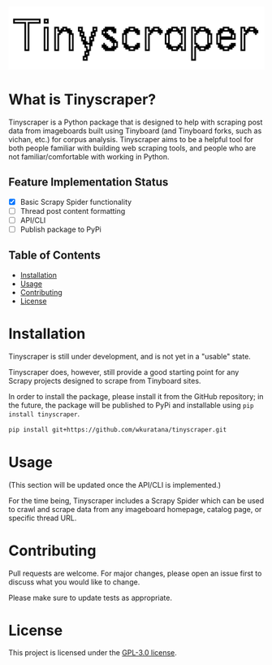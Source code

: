 ![Tinyscraper logo](/assets/Tinyscraper_logo.png)

# What is Tinyscraper?

Tinyscraper is a Python package that is designed to help with scraping post data from imageboards built using Tinyboard (and Tinyboard forks, such as vichan, etc.) for corpus analysis. Tinyscraper aims to be a helpful tool for both people familiar with building web scraping tools, and people who are not familiar/comfortable with working in Python.

## Feature Implementation Status
- [X] Basic Scrapy Spider functionality
- [ ] Thread post content formatting
- [ ] API/CLI
- [ ] Publish package to PyPi

## Table of Contents
- [Installation](#installation)
- [Usage](#usage)
- [Contributing](#contributing)
- [License](#license)

# Installation
Tinyscraper is still under development, and is not yet in a "usable" state. 

Tinyscraper does, however, still provide a good starting point for any Scrapy projects designed to scrape from Tinyboard sites. 

In order to install the package, please install it from the GitHub repository; in the future, the package will be published to PyPi and installable using `pip install tinyscraper`.
```bash
pip install git+https://github.com/wkuratana/tinyscraper.git
```

# Usage
(This section will be updated once the API/CLI is implemented.)

For the time being, Tinyscraper includes a Scrapy Spider which can be used to crawl and scrape data from any imageboard homepage, catalog page, or specific thread URL.

# Contributing
Pull requests are welcome. For major changes, please open an issue first to discuss what you would like to change.

Please make sure to update tests as appropriate.

# License
This project is licensed under the [GPL-3.0 license](LICENSE).

